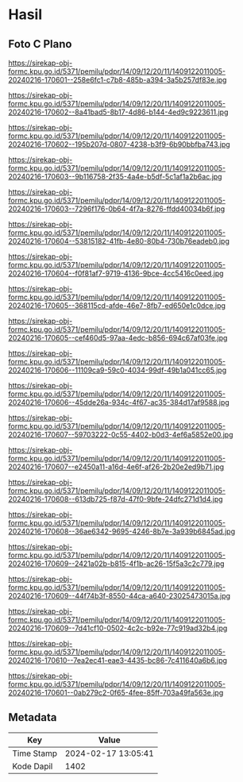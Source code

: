 # Hasil

## Foto C Plano

https://sirekap-obj-formc.kpu.go.id/5371/pemilu/pdpr/14/09/12/20/11/1409122011005-20240216-170601--258e6fc1-c7b8-485b-a394-3a5b257df83e.jpg

https://sirekap-obj-formc.kpu.go.id/5371/pemilu/pdpr/14/09/12/20/11/1409122011005-20240216-170602--8a41bad5-8b17-4d86-b144-4ed9c9223611.jpg

https://sirekap-obj-formc.kpu.go.id/5371/pemilu/pdpr/14/09/12/20/11/1409122011005-20240216-170602--195b207d-0807-4238-b3f9-6b90bbfba743.jpg

https://sirekap-obj-formc.kpu.go.id/5371/pemilu/pdpr/14/09/12/20/11/1409122011005-20240216-170603--9b116758-2f35-4a4e-b5df-5c1af1a2b6ac.jpg

https://sirekap-obj-formc.kpu.go.id/5371/pemilu/pdpr/14/09/12/20/11/1409122011005-20240216-170603--7296f176-0b64-4f7a-8276-ffdd40034b6f.jpg

https://sirekap-obj-formc.kpu.go.id/5371/pemilu/pdpr/14/09/12/20/11/1409122011005-20240216-170604--53815182-41fb-4e80-80b4-730b76eadeb0.jpg

https://sirekap-obj-formc.kpu.go.id/5371/pemilu/pdpr/14/09/12/20/11/1409122011005-20240216-170604--f0f81af7-9719-4136-9bce-4cc5416c0eed.jpg

https://sirekap-obj-formc.kpu.go.id/5371/pemilu/pdpr/14/09/12/20/11/1409122011005-20240216-170605--368115cd-afde-46e7-8fb7-ed650e1c0dce.jpg

https://sirekap-obj-formc.kpu.go.id/5371/pemilu/pdpr/14/09/12/20/11/1409122011005-20240216-170605--cef460d5-97aa-4edc-b856-694c67af03fe.jpg

https://sirekap-obj-formc.kpu.go.id/5371/pemilu/pdpr/14/09/12/20/11/1409122011005-20240216-170606--11109ca9-59c0-4034-99df-49b1a041cc65.jpg

https://sirekap-obj-formc.kpu.go.id/5371/pemilu/pdpr/14/09/12/20/11/1409122011005-20240216-170606--45dde26a-934c-4f67-ac35-384d17af9588.jpg

https://sirekap-obj-formc.kpu.go.id/5371/pemilu/pdpr/14/09/12/20/11/1409122011005-20240216-170607--59703222-0c55-4402-b0d3-4ef6a5852e00.jpg

https://sirekap-obj-formc.kpu.go.id/5371/pemilu/pdpr/14/09/12/20/11/1409122011005-20240216-170607--e2450a11-a16d-4e6f-af26-2b20e2ed9b71.jpg

https://sirekap-obj-formc.kpu.go.id/5371/pemilu/pdpr/14/09/12/20/11/1409122011005-20240216-170608--613db725-f87d-47f0-9bfe-24dfc271d1d4.jpg

https://sirekap-obj-formc.kpu.go.id/5371/pemilu/pdpr/14/09/12/20/11/1409122011005-20240216-170608--36ae6342-9695-4246-8b7e-3a939b6845ad.jpg

https://sirekap-obj-formc.kpu.go.id/5371/pemilu/pdpr/14/09/12/20/11/1409122011005-20240216-170609--2421a02b-b815-4f1b-ac26-15f5a3c2c779.jpg

https://sirekap-obj-formc.kpu.go.id/5371/pemilu/pdpr/14/09/12/20/11/1409122011005-20240216-170609--44f74b3f-8550-44ca-a640-23025473015a.jpg

https://sirekap-obj-formc.kpu.go.id/5371/pemilu/pdpr/14/09/12/20/11/1409122011005-20240216-170609--7d41cf10-0502-4c2c-b92e-77c919ad32b4.jpg

https://sirekap-obj-formc.kpu.go.id/5371/pemilu/pdpr/14/09/12/20/11/1409122011005-20240216-170610--7ea2ec41-eae3-4435-bc86-7c411640a6b6.jpg

https://sirekap-obj-formc.kpu.go.id/5371/pemilu/pdpr/14/09/12/20/11/1409122011005-20240216-170601--0ab279c2-0f65-4fee-85ff-703a49fa563e.jpg


## Metadata

| Key        | Value               |
| ---------- | ------------------- |
| Time Stamp | 2024-02-17 13:05:41 |
| Kode Dapil | 1402                |



